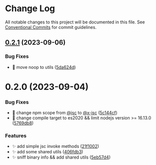 # Change Log

All notable changes to this project will be documented in this file.
See [Conventional Commits](https://conventionalcommits.org) for commit guidelines.

## [0.2.1](https://github.com/malei0311/jsc/compare/@x-jsc/shared@0.2.0...@x-jsc/shared@0.2.1) (2023-09-06)

### Bug Fixes

- 🐛 move noop to utils ([5da624d](https://github.com/malei0311/jsc/commit/5da624d50fa036a2e52772369b8efd60672fbeae))

# 0.2.0 (2023-09-04)

### Bug Fixes

- 🐛 change npm scope from [@jsc](https://github.com/jsc) to [@x-jsc](https://github.com/x-jsc) ([5c144cf](https://github.com/malei0311/jsc/commit/5c144cfa60a3329584f998824ffb13ade1912f11))
- 🔧 change compile target to es2020 && limit nodejs version >= 16.13.0 ([5769db8](https://github.com/malei0311/jsc/commit/5769db87453a3e1d12ecc64b423055b0fcbcc179))

### Features

- ✨ add simple jsc invoke methods ([21f1002](https://github.com/malei0311/jsc/commit/21f10029efb9a2fe1dd2c860e07b3bbd069a1e7f))
- ✨ add some shared utils ([406fdb3](https://github.com/malei0311/jsc/commit/406fdb3f1d44e5727be70e8376a9b2454b205886))
- ✨ sniff binary info && add shared utils ([5eb57d4](https://github.com/malei0311/jsc/commit/5eb57d41fbef6cdfdcee878adb317b7f1b22c612))
